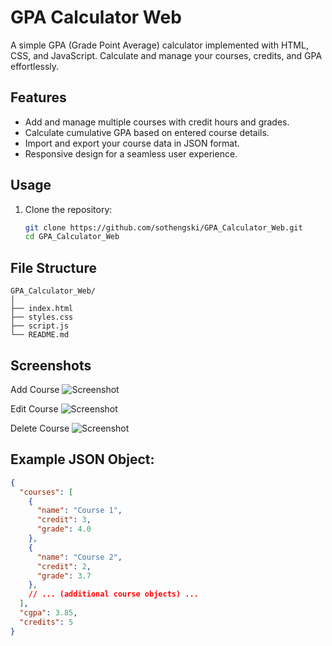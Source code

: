 # GPA Calculator Web

A simple GPA (Grade Point Average) calculator implemented with HTML, CSS, and JavaScript. Calculate and manage your courses, credits, and GPA effortlessly.

## Features

- Add and manage multiple courses with credit hours and grades.
- Calculate cumulative GPA based on entered course details.
- Import and export your course data in JSON format.
- Responsive design for a seamless user experience.

## Usage

1. Clone the repository:

   ```bash
   git clone https://github.com/sothengski/GPA_Calculator_Web.git
   cd GPA_Calculator_Web

## File Structure
```plaintext
GPA_Calculator_Web/
│
├── index.html
├── styles.css
├── script.js
└── README.md
```

## Screenshots

Add Course
![Screenshot]([Add.png](https://github.com/sothengski/GPA_Calculator_Web/blob/f6438820e605f17759ba56874722ccbdecf762c5/Add.png))

Edit Course
![Screenshot]([Edit.png](https://github.com/sothengski/GPA_Calculator_Web/blob/f6438820e605f17759ba56874722ccbdecf762c5/Edit.png))

Delete Course
![Screenshot]([Delete.png](https://github.com/sothengski/GPA_Calculator_Web/blob/f6438820e605f17759ba56874722ccbdecf762c5/Delete.png))

## Example JSON Object:

```json
{
  "courses": [
    {
      "name": "Course 1",
      "credit": 3,
      "grade": 4.0
    },
    {
      "name": "Course 2",
      "credit": 2,
      "grade": 3.7
    },
    // ... (additional course objects) ...
  ],
  "cgpa": 3.85,
  "credits": 5
}
```
